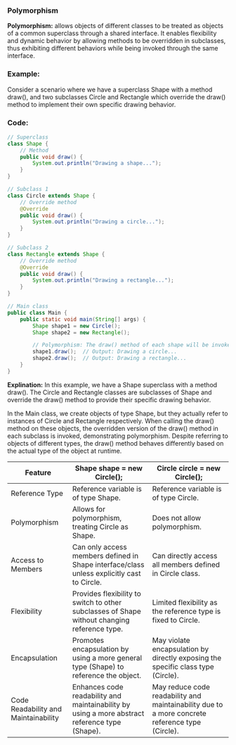 ### Polymorphism
**Polymorphism:** allows objects of different classes to be treated as objects of a common superclass through a shared interface. It enables flexibility and dynamic behavior by allowing methods to be overridden in subclasses, thus exhibiting different behaviors while being invoked through the same interface.

### Example:
Consider a scenario where we have a superclass Shape with a method draw(), and two subclasses Circle and Rectangle which override the draw() method to implement their own specific drawing behavior.

### Code:
```java
// Superclass
class Shape {
    // Method
    public void draw() {
        System.out.println("Drawing a shape...");
    }
}

// Subclass 1
class Circle extends Shape {
    // Override method
    @Override
    public void draw() {
        System.out.println("Drawing a circle...");
    }
}

// Subclass 2
class Rectangle extends Shape {
    // Override method
    @Override
    public void draw() {
        System.out.println("Drawing a rectangle...");
    }
}

// Main class
public class Main {
    public static void main(String[] args) {
        Shape shape1 = new Circle();
        Shape shape2 = new Rectangle();

        // Polymorphism: The draw() method of each shape will be invoked dynamically
        shape1.draw();  // Output: Drawing a circle...
        shape2.draw();  // Output: Drawing a rectangle...
    }
}
```
**Explination:**
In this example, we have a Shape superclass with a method draw(). The Circle and Rectangle classes are subclasses of Shape and override the draw() method to provide their specific drawing behavior.

In the Main class, we create objects of type Shape, but they actually refer to instances of Circle and Rectangle respectively. When calling the draw() method on these objects, the overridden version of the draw() method in each subclass is invoked, demonstrating polymorphism. Despite referring to objects of different types, the draw() method behaves differently based on the actual type of the object at runtime.

| Feature                               | Shape shape = new Circle();                        | Circle circle = new Circle();                       |
|---------------------------------------|------------------------------------------------------|-----------------------------------------------------|
| Reference Type                        | Reference variable is of type Shape.                 | Reference variable is of type Circle.               |
| Polymorphism                          | Allows for polymorphism, treating Circle as Shape.    | Does not allow polymorphism.                        |
| Access to Members                     | Can only access members defined in Shape interface/class unless explicitly cast to Circle. | Can directly access all members defined in Circle class. |
| Flexibility                           | Provides flexibility to switch to other subclasses of Shape without changing reference type. | Limited flexibility as the reference type is fixed to Circle. |
| Encapsulation                        | Promotes encapsulation by using a more general type (Shape) to reference the object. | May violate encapsulation by directly exposing the specific class type (Circle). |
| Code Readability and Maintainability  | Enhances code readability and maintainability by using a more abstract reference type (Shape). | May reduce code readability and maintainability due to a more concrete reference type (Circle). |
